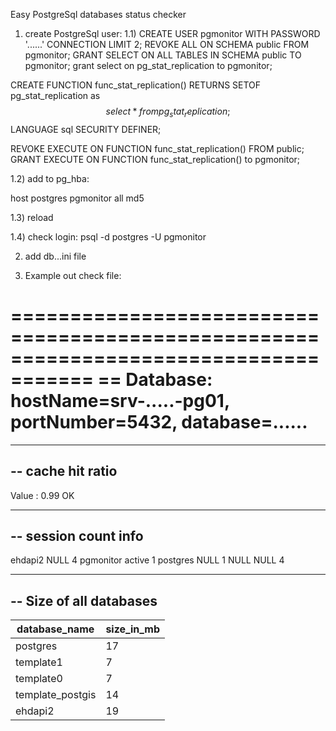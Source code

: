 Easy PostgreSql databases status checker

1) create PostgreSql user:
1.1)
CREATE USER pgmonitor WITH PASSWORD '......' CONNECTION LIMIT 2;
REVOKE ALL ON SCHEMA public FROM pgmonitor;
GRANT SELECT ON ALL TABLES IN SCHEMA public TO pgmonitor;
grant select on pg_stat_replication to pgmonitor;


CREATE FUNCTION func_stat_replication() RETURNS SETOF pg_stat_replication as
$$ select * from pg_stat_replication; $$
LANGUAGE sql SECURITY DEFINER;

REVOKE EXECUTE ON FUNCTION func_stat_replication() FROM public;
GRANT EXECUTE ON FUNCTION func_stat_replication() to pgmonitor;


1.2) add to pg_hba:

host    postgres        pgmonitor       all                     md5

1.3) reload

1.4) check login:
 psql -d postgres -U pgmonitor
 
2) add db...ini file

3) Example out check file:


=====================================================================================
== Database: hostName=srv-.....-pg01, portNumber=5432, database=......
=====================================================================================
 
-------------------------------------------------------
-- cache hit ratio
-------------------------------------------------------
Value : 0.99 OK
 
-------------------------------------------------------
-- session count info
-------------------------------------------------------
ehdapi2              NULL                       4
pgmonitor            active                     1
postgres             NULL                       1
NULL                 NULL                       4
 
-------------------------------------------------------
-- Size of all databases
-------------------------------------------------------
database_name        | size_in_mb          
-------------        | ---------           
postgres             |         17          
template1            |          7          
template0            |          7          
template_postgis     |         14          
ehdapi2              |         19          
 

 
 